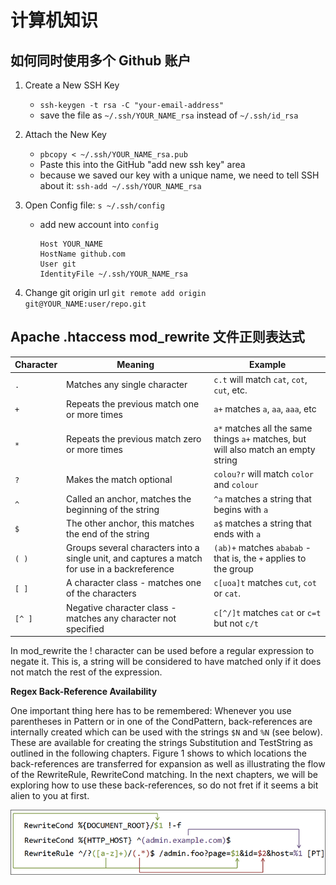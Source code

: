 # 计算机知识

## 如何同时使用多个 Github 账户

1. Create a New SSH Key
	- `ssh-keygen -t rsa -C "your-email-address"`
	- save the file as `~/.ssh/YOUR_NAME_rsa` instead of `~/.ssh/id_rsa`
1. Attach the New Key
	- `pbcopy < ~/.ssh/YOUR_NAME_rsa.pub`
	- Paste this into the GitHub "add new ssh key" area
	- because we saved our key with a unique name, we need to tell SSH about it: `ssh-add ~/.ssh/YOUR_NAME_rsa`
1. Open Config file: `s ~/.ssh/config`
	- add new account into `config`

		```
		Host YOUR_NAME
		HostName github.com
		User git
		IdentityFile ~/.ssh/YOUR_NAME_rsa
		```

1. Change git origin url `git remote add origin git@YOUR_NAME:user/repo.git`

## Apache .htaccess mod_rewrite 文件正则表达式

Character | Meaning | Example
--------- | ---------------------------------------------  |  ---
`.`       | Matches any single character                   |  `c.t` will match `cat`, `cot`, `cut`, etc.
`+`       | Repeats the previous match one or more times   |  `a+` matches `a`, `aa`, `aaa`, etc
`*`       | Repeats the previous match zero or more times  |  `a*` matches all the same things `a+` matches, but will also match an empty string
`?`       | Makes the match optional                       |  `colou?r` will match `color` and `colour`
`^`       | Called an anchor, matches the beginning of the string  |  `^a` matches a string that begins with `a`
`$`       | The other anchor, this matches the end of the string   |  `a$` matches a string that ends with `a`
`( )`     | Groups several characters into a single unit, and captures a match for use in a backreference  |  `(ab)+` matches `ababab` - that is, the `+` applies to the group
`[ ]`     | A character class - matches one of the characters  |  `c[uoa]t` matches `cut`, `cot` or `cat`.
`[^ ]`    | Negative character class - matches any character not specified  |  `c[^/]t` matches `cat` or `c=t` but not `c/t`

In mod_rewrite the ! character can be used before a regular expression to negate it. This is, a string will be considered to have matched only if it does not match the rest of the expression.

**Regex Back-Reference Availability**

One important thing here has to be remembered: Whenever you use parentheses in Pattern or in one of the CondPattern, back-references are internally created which can be used with the strings `$N` and `%N` (see below). These are available for creating the strings Substitution and TestString as outlined in the following chapters. Figure 1 shows to which locations the back-references are transferred for expansion as well as illustrating the flow of the RewriteRule, RewriteCond matching. In the next chapters, we will be exploring how to use these back-references, so do not fret if it seems a bit alien to you at first.

![mod_rewrite](./images/rewrite_backreferences.png "The back-reference flow through a rule.")